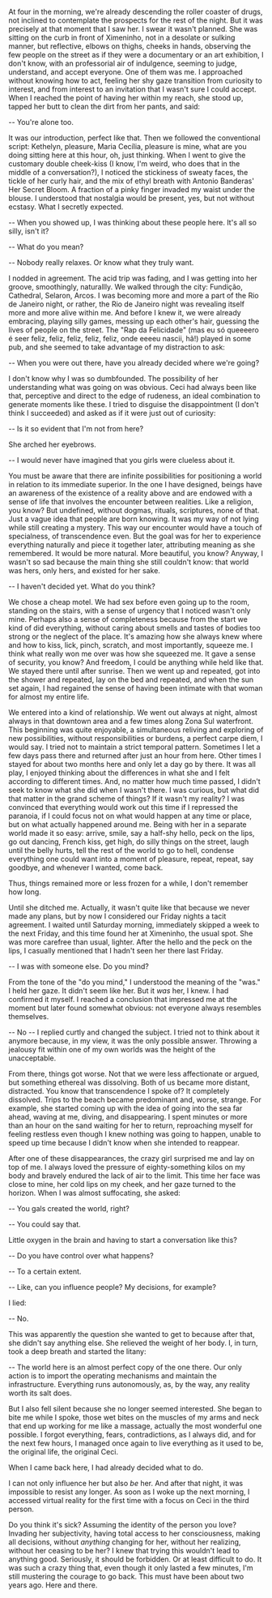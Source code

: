 At four in the morning, we're already descending the roller coaster of drugs, not inclined to contemplate the prospects for the rest of the night. But it was precisely at that moment that I saw her. I swear it wasn't planned. She was sitting on the curb in front of Ximeninho, not in a desolate or sulking manner, but reflective, elbows on thighs, cheeks in hands, observing the few people on the street as if they were a documentary or an art exhibition, I don't know, with an professorial air of indulgence, seeming to judge, understand, and accept everyone. One of them was me. I approached without knowing how to act, feeling her shy gaze transition from curiosity to interest, and from interest to an invitation that I wasn't sure I could accept. When I reached the point of having her within my reach, she stood up, tapped her butt to clean the dirt from her pants, and said:

-- You're alone too.

It was our introduction, perfect like that. Then we followed the conventional script: Kethelyn, pleasure, Maria Cecília, pleasure is mine, what are you doing sitting here at this hour, oh, just thinking. When I went to give the customary double cheek-kiss (I know, I'm weird, who does that in the middle of a conversation?), I noticed the stickiness of sweaty faces, the tickle of her curly hair, and the mix of ethyl breath with Antonio Banderas' Her Secret Bloom. A fraction of a pinky finger invaded my waist under the blouse. I understood that nostalgia would be present, yes, but not without ecstasy. What I secretly expected.

-- When you showed up, I was thinking about these people here. It's all so silly, isn't it?

-- What do you mean?

-- Nobody really relaxes. Or know what they truly want.

I nodded in agreement. The acid trip was fading, and I was getting into her groove, smoothingly, naturallly. We walked through the city: Fundição, Cathedral, Selaron, Arcos. I was becoming more and more a part of the Rio de Janeiro night, or rather, the Rio de Janeiro night was revealing itself more and more alive within me. And before I knew it, we were already embracing, playing silly games, messing up each other's hair, guessing the lives of people on the street. The "Rap da Felicidade" (mas eu só queeeero é seer feliz, feliz, feliz, feliz, feliz, onde eeeeu nascii, hã!) played in some pub, and she seemed to take advantage of my distraction to ask:

-- When you were out there, have you already decided where we're going?

I don't know why I was so dumbfounded. The possibility of her understanding what was going on was obvious. Ceci had always been like that, perceptive and direct to the edge of rudeness, an ideal combination to generate moments like these. I tried to disguise the disappointment (I don't think I succeeded) and asked as if it were just out of curiosity:

-- Is it so evident that I'm not from here?

She arched her eyebrows.

-- I would never have imagined that you girls were clueless about it.

You must be aware that there are infinite possibilities for positioning a world in relation to its immediate superior. In the one I have designed, beings have an awareness of the existence of a reality above and are endowed with a sense of life that involves the encounter between realities. Like a religion, you know? But undefined, without dogmas, rituals, scriptures, none of that. Just a vague idea that people are born knowing. It was my way of not lying while still creating a mystery. This way our encounter would have a touch of specialness, of transcendence even. But the goal was for her to experience everything naturally and piece it together later, attributing meaning as she remembered. It would be more natural. More beautiful, you know? Anyway, I wasn't so sad because the main thing she still couldn't know: that world was hers, only hers, and existed for her sake.

-- I haven't decided yet. What do you think?

We chose a cheap motel. We had sex before even going up to the room, standing on the stairs, with a sense of urgency that I noticed wasn't only mine. Perhaps also a sense of completeness because from the start we kind of did everything, without caring about smells and tastes of bodies too strong or the neglect of the place. It's amazing how she always knew where and how to kiss, lick, pinch, scratch, and most importantly, squeeze me. I think what really won me over was how she squeezed me. It gave a sense of security, you know? And freedom, I could be anything while held like that. We stayed there until after sunrise. Then we went up and repeated, got into the shower and repeated, lay on the bed and repeated, and when the sun set again, I had regained the sense of having been intimate with that woman for almost my entire life.

We entered into a kind of relationship. We went out always at night, almost always in that downtown area and a few times along Zona Sul waterfront. This beginning was quite enjoyable, a simultaneous reliving and exploring of new possibilities, without responsibilities or burdens, a perfect carpe diem, I would say. I tried not to maintain a strict temporal pattern. Sometimes I let a few days pass there and returned after just an hour from here. Other times I stayed for about two months here and only let a day go by there. It was all play, I enjoyed thinking about the differences in what she and I felt according to different times. And, no matter how much time passed, I didn't seek to know what she did when I wasn't there. I was curious, but what did that matter in the grand scheme of things? If it wasn't my reality? I was convinced that everything would work out this time if I repressed the paranoia, if I could focus not on what would happen at any time or place, but on what actually happened around me. Being with her in a separate world made it so easy: arrive, smile, say a half-shy hello, peck on the lips, go out dancing, French kiss, get high, do silly things on the street, laugh until the belly hurts, tell the rest of the world to go to hell, condense everything one could want into a moment of pleasure, repeat, repeat, say goodbye, and whenever I wanted, come back.

Thus, things remained more or less frozen for a while, I don't remember how long.

Until she ditched me. Actually, it wasn't quite like that because we never made any plans, but by now I considered our Friday nights a tacit agreement. I waited until Saturday morning, immediately skipped a week to the next Friday, and this time found her at Ximeninho, the usual spot. She was more carefree than usual, lighter. After the hello and the peck on the lips, I casually mentioned that I hadn't seen her there last Friday.

-- I was with someone else. Do you mind?

From the tone of the "do you mind," I understood the meaning of the "was." I held her gaze. It didn't seem like her. But it *was* her, I knew. I had confirmed it myself. I reached a conclusion that impressed me at the moment but later found somewhat obvious: not everyone always resembles themselves.

-- No -- I replied curtly and changed the subject. I tried not to think about it anymore because, in my view, it was the only possible answer. Throwing a jealousy fit within one of my own worlds was the height of the unacceptable.

From there, things got worse. Not that we were less affectionate or argued, but something ethereal was dissolving. Both of us became more distant, distracted. You know that transcendence I spoke of? It completely dissolved. Trips to the beach became predominant and, worse, strange. For example, she started coming up with the idea of going into the sea far ahead, waving at me, diving, and disappearing. I spent minutes or more than an hour on the sand waiting for her to return, reproaching myself for feeling restless even though I knew nothing was going to happen, unable to speed up time because I didn't know when she intended to reappear.

After one of these disappearances, the crazy girl surprised me and lay on top of me. I always loved the pressure of eighty-something kilos on my body and bravely endured the lack of air to the limit. This time her face was close to mine, her cold lips on my cheek, and her gaze turned to the horizon. When I was almost suffocating, she asked:

-- You gals created the world, right?

-- You could say that.

Little oxygen in the brain and having to start a conversation like this?

-- Do you have control over what happens?

-- To a certain extent.

-- Like, can you influence people? My decisions, for example?

I lied:

-- No.

This was apparently the question she wanted to get to because after that, she didn't say anything else. She relieved the weight of her body. I, in turn, took a deep breath and started the litany:

-- The world here is an almost perfect copy of the one there. Our only action is to import the operating mechanisms and maintain the infrastructure. Everything runs autonomously, as, by the way, any reality worth its salt does.

But I also fell silent because she no longer seemed interested. She began to bite me while I spoke, those wet bites on the muscles of my arms and neck that end up working for me like a massage, actually the most wonderful one possible. I forgot everything, fears, contradictions, as I always did, and for the next few hours, I managed once again to live everything as it used to be, the original life, the original Ceci.

When I came back here, I had already decided what to do.

I can not only influence her but also *be* her. And after that night, it was impossible to resist any longer. As soon as I woke up the next morning, I accessed virtual reality for the first time with a focus on Ceci in the third person.

Do you think it's sick? Assuming the identity of the person you love? Invading her subjectivity, having total access to her consciousness, making all decisions, without *anything* changing for her, without her realizing, without her ceasing to be her? I knew that trying this wouldn't lead to anything good. Seriously, it should be forbidden. Or at least difficult to do. It was such a crazy thing that, even though it only lasted a few minutes, I'm still mustering the courage to go back. This must have been about two years ago. Here and there.
